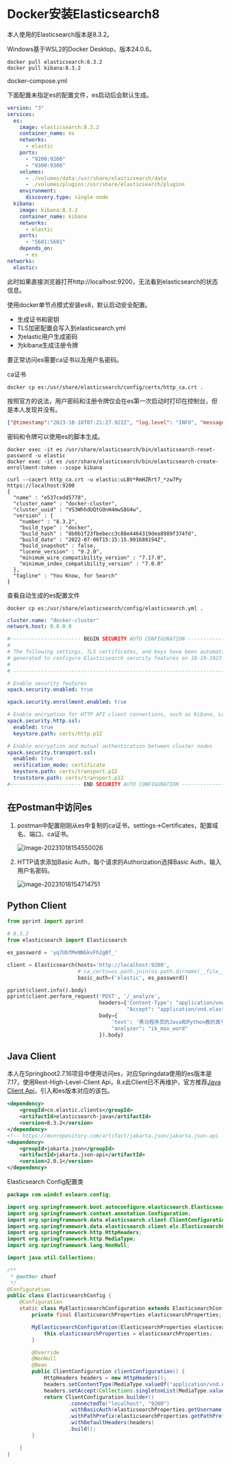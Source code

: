 # Docker安装Elasticsearch8

本人使用的Elasticsearch版本是8.3.2。

Windows基于WSL2的Docker Desktop，版本24.0.6。

```shell
docker pull elasticsearch:8.3.2
docker pull kibana:8.3.2
```

docker-compose.yml

下面配置未指定es的配置文件，es启动后会默认生成。

```yaml
version: "3"
services:
  es:
    image: elasticsearch:8.3.2
    container_name: es
    networks:
      - elastic
    ports:
      - "9200:9200"
      - "9300:9300"
    volumes:
      - ./volumes/data:/usr/share/elasticsearch/data
      - ./volumes/plugins:/usr/share/elasticsearch/plugins
    environment:
      discovery.type: single-node
  kibana:
    image: kibana:8.3.2
    container_name: kibana
    networks:
      - elastic
    ports:
      - "5601:5601"
    depends_on:
      - es
networks:
  elastic:
```

此时如果直接浏览器打开http://localhost:9200，无法看到elasticsearch的状态信息。

使用docker单节点模式安装es8，默认启动安全配置。

- 生成证书和密钥
- TLS加密配置会写入到elasticsearch.yml
- 为elastic用户生成密码
- 为kibana生成注册令牌

要正常访问es需要ca证书以及用户名密码。

ca证书

```shell
docker cp es:/usr/share/elasticsearch/config/certs/http_ca.crt .
```

按照官方的说法，用户密码和注册令牌仅会在es第一次启动时打印在控制台，但是本人发现并没有。

```json
{"@timestamp":"2023-10-18T07:21:27.922Z", "log.level": "INFO", "message":"Auto-configuration will not generate a password for the elastic built-in superuser, as we cannot  determine if there is a terminal attached to the elasticsearch process. You can use the `bin/elasticsearch-reset-password` tool to set the password for the elastic user.", "ecs.version": "1.2.0","service.name":"ES_ECS","event.dataset":"elasticsearch.server","process.thread.name":"main","log.logger":"org.elasticsearch.xpack.security.InitialNodeSecurityAutoConfiguration","elasticsearch.node.name":"e537cedd5778","elasticsearch.cluster.name":"docker-cluster"}
```

密码和令牌可以使用es的脚本生成。

```shell
docker exec -it es /usr/share/elasticsearch/bin/elasticsearch-reset-password -u elastic
docker exec -it es /usr/share/elasticsearch/bin/elasticsearch-create-enrollment-token --scope kibana
```

```shell
curl --cacert http_ca.crt -u elastic:uLBV*RmHZRrt7_*zw7Py https://localhost:9200
{
  "name" : "e537cedd5778",
  "cluster_name" : "docker-cluster",
  "cluster_uuid" : "VS3WhhdUQtGOnH4mwS8U4w",
  "version" : {
    "number" : "8.3.2",
    "build_type" : "docker",
    "build_hash" : "8b0b1f23fbebecc3c88e4464319dea8989f374fd",
    "build_date" : "2022-07-06T15:15:15.901688194Z",
    "build_snapshot" : false,
    "lucene_version" : "9.2.0",
    "minimum_wire_compatibility_version" : "7.17.0",
    "minimum_index_compatibility_version" : "7.0.0"
  },
  "tagline" : "You Know, for Search"
}
```

查看自动生成的es配置文件

```shell
docker cp es:/usr/share/elasticsearch/config/elasticsearch.yml .
```

```yaml
cluster.name: "docker-cluster"
network.host: 0.0.0.0

#----------------------- BEGIN SECURITY AUTO CONFIGURATION -----------------------
#
# The following settings, TLS certificates, and keys have been automatically      
# generated to configure Elasticsearch security features on 18-10-2023 07:21:12
#
# --------------------------------------------------------------------------------

# Enable security features
xpack.security.enabled: true

xpack.security.enrollment.enabled: true

# Enable encryption for HTTP API client connections, such as Kibana, Logstash, and Agents
xpack.security.http.ssl:
  enabled: true
  keystore.path: certs/http.p12

# Enable encryption and mutual authentication between cluster nodes
xpack.security.transport.ssl:
  enabled: true
  verification_mode: certificate
  keystore.path: certs/transport.p12
  truststore.path: certs/transport.p12
#----------------------- END SECURITY AUTO CONFIGURATION -------------------------
```

## 在Postman中访问es

1. postman中配置刚刚从es中复制的ca证书，settings->Certificates，配置域名、端口、ca证书。

   ![image-20231018154550026](./es学习.assets/image-20231018154550026.png)

2. HTTP请求添加Basic Auth，每个请求的Authorization选择Basic Auth，输入用户名密码。

   ![image-20231018154714751](./es学习.assets/image-20231018154714751.png)

## Python Client

```python
from pprint import pprint

# 8.3.2
from elasticsearch import Elasticsearch

es_password = 'yq7UbfMeNNGkvFh2gBf_'

client = Elasticsearch(hosts='http://localhost:9200',
                       # ca_certs=os.path.join(os.path.dirname(__file__), 'http_ca.crt'),
                       basic_auth=('elastic', es_password))

pprint(client.info().body)
pprint(client.perform_request('POST', '/_analyze',
                              headers={'Content-Type': "application/vnd.elasticsearch+json;compatible-with=8",
                                       "Accept": "application/vnd.elasticsearch+json;compatible-with=8"},
                              body={
                                  'text': '黑马程序员的Java和Python教的真不错，很好用',
                                  "analyzer": "ik_max_word"
                              }).body)
```

## Java Client

本人在Springboot2.7.16项目中使用访问es，对应Springdata使用的es版本是7.17，使用Rest-High-Level-Client Api，8.x此Client已不再维护，官方推荐[Java Client Api](https://www.elastic.co/guide/en/elasticsearch/client/java-api-client/8.3/indexing.html)，引入和es版本对应的该包。

```xml
<dependency>
    <groupId>co.elastic.clients</groupId>
    <artifactId>elasticsearch-java</artifactId>
    <version>8.3.2</version>
</dependency>
<!-- https://mvnrepository.com/artifact/jakarta.json/jakarta.json-api -->
<dependency>
    <groupId>jakarta.json</groupId>
    <artifactId>jakarta.json-api</artifactId>
    <version>2.0.1</version>
</dependency>
```

Elasticsearch Config配置类

```java
package com.windcf.eslearn.config;

import org.springframework.boot.autoconfigure.elasticsearch.ElasticsearchProperties;
import org.springframework.context.annotation.Configuration;
import org.springframework.data.elasticsearch.client.ClientConfiguration;
import org.springframework.data.elasticsearch.client.elc.ElasticsearchConfiguration;
import org.springframework.http.HttpHeaders;
import org.springframework.http.MediaType;
import org.springframework.lang.NonNull;

import java.util.Collections;

/**
 * @author chunf
 */
@Configuration
public class ElasticsearchConfig {
    @Configuration
    static class MyElasticsearchConfiguration extends ElasticsearchConfiguration {
        private final ElasticsearchProperties elasticsearchProperties;

        MyElasticsearchConfiguration(ElasticsearchProperties elasticsearchProperties) {
            this.elasticsearchProperties = elasticsearchProperties;
        }

        @Override
        @NonNull
        @Bean
        public ClientConfiguration clientConfiguration() {
            HttpHeaders headers = new HttpHeaders();
            headers.setContentType(MediaType.valueOf("application/vnd.elasticsearch+json;compatible-with=8"));
            headers.setAccept(Collections.singletonList(MediaType.valueOf("application/vnd.elasticsearch+json;compatible-with=8")));
            return ClientConfiguration.builder()
                    .connectedTo("localhost", "9200")
                    .withBasicAuth(elasticsearchProperties.getUsername(), elasticsearchProperties.getPassword())
                    .withPathPrefix(elasticsearchProperties.getPathPrefix())
                    .withDefaultHeaders(headers)
                    .build();
        }

    }
}
```

